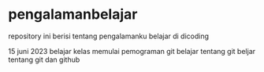 # pengalamanbelajar
repository ini berisi tentang pengalamanku belajar di dicoding

15 juni 2023
belajar kelas memulai pemograman git
belajar tentang git
beljar tentang git dan github
